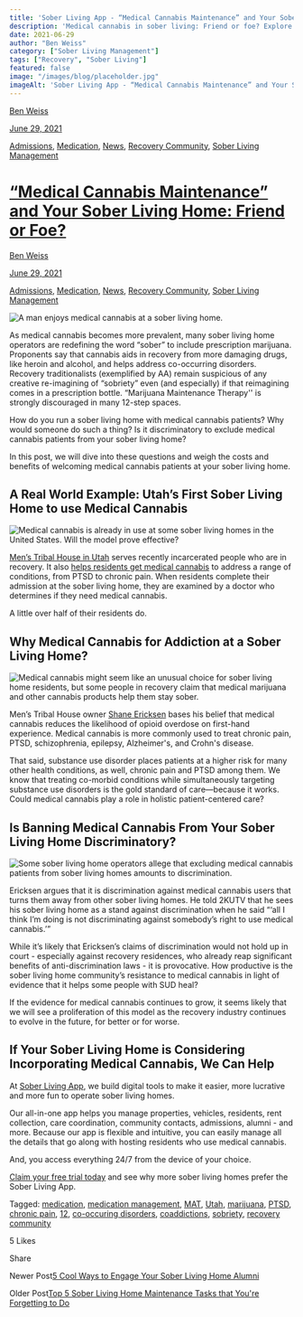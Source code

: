 ```yaml
---
title: 'Sober Living App - “Medical Cannabis Maintenance” and Your Sober Living Home: Friend or Foe?'
description: 'Medical cannabis in sober living: Friend or foe? Explore the debate, pros & cons for recovery homes, and if it aligns with true sobriety. Read more.'
date: 2021-06-29
author: "Ben Weiss"
category: ["Sober Living Management"]
tags: ["Recovery", "Sober Living"]
featured: false
image: "/images/blog/placeholder.jpg"
imageAlt: 'Sober Living App - “Medical Cannabis Maintenance” and Your Sober Living Home: Friend or Foe?'
---
```


[Ben Weiss](../../../../sober-living-app-blog%EF%B9%96author=5a811b27db7926c296af1851.html)

[June 29, 2021](medical-cannabis-maintenance-and-your-sober-living-home-friend-or-foe.html)

[Admissions](https://soberlivingapp.com/sober-living-app-blog/category/Admissions), [Medication](https://soberlivingapp.com/sober-living-app-blog/category/Medication), [News](../../../category/News.html), [Recovery Community](../../../category/Recovery+Community.html), [Sober Living Management](../../../category/Sober+Living+Management.html)

#  [“Medical Cannabis Maintenance” and Your Sober Living Home: Friend or Foe?](medical-cannabis-maintenance-and-your-sober-living-home-friend-or-foe.html)

[Ben Weiss](../../../../sober-living-app-blog%EF%B9%96author=5a811b27db7926c296af1851.html)

[June 29, 2021](medical-cannabis-maintenance-and-your-sober-living-home-friend-or-foe.html)

[Admissions](https://soberlivingapp.com/sober-living-app-blog/category/Admissions), [Medication](https://soberlivingapp.com/sober-living-app-blog/category/Medication), [News](../../../category/News.html), [Recovery Community](../../../category/Recovery+Community.html), [Sober Living Management](../../../category/Sober+Living+Management.html)

![A man enjoys medical cannabis at a sober living home.](/images/blog/medical-cannabis-maintenance-and-your-sober-living-home-friend-or-foe/Screen_Shot_2021-06-29_at_9.25.10_AM.png)

As medical cannabis becomes more prevalent, many sober living home operators are redefining the word “sober” to include prescription marijuana. Proponents say that cannabis aids in recovery from more damaging drugs, like heroin and alcohol, and helps address co-occurring disorders. Recovery traditionalists (exemplified by AA) remain suspicious of any creative re-imagining of “sobriety” even (and especially) if that reimagining comes in a prescription bottle. “Marijuana Maintenance Therapy'' is strongly discouraged in many 12-step spaces.

How do you run a sober living home with medical cannabis patients? Why would someone do such a thing? Is it discriminatory to exclude medical cannabis patients from your sober living home?  

In this post, we will dive into these questions and weigh the costs and benefits of welcoming medical cannabis patients at your sober living home.

## A Real World Example: Utah’s First Sober Living Home to use Medical Cannabis  

![Medical cannabis is already in use at some sober living homes in the United States. Will the model prove effective?](/images/blog/medical-cannabis-maintenance-and-your-sober-living-home-friend-or-foe/Screen_Shot_2021-06-29_at_9.25.19_AM.png)

[Men’s Tribal House in Utah](https://menstribalhouse.org/) serves recently incarcerated people who are in recovery. It also [helps residents get medical cannabis](https://kutv.com/news/addicted-utah/sober-living-home-likely-first-in-utah-to-use-medical-cannabis-to-aid-addiction-recovery) to address a range of conditions, from PTSD to chronic pain. When residents complete their admission at the sober living home, they are examined by a doctor who determines if they need medical cannabis. 

A little over half of their residents do.

## Why Medical Cannabis for Addiction at a Sober Living Home?  

![Medical cannabis might seem like an unusual choice for sober living home residents, but some people in recovery claim that medical marijuana and other cannabis products help them stay sober.](/images/blog/medical-cannabis-maintenance-and-your-sober-living-home-friend-or-foe/Screen_Shot_2021-06-29_at_9.25.27_AM.png)

Men’s Tribal House owner [Shane Ericksen](https://menstribalhouse.org/about/) bases his belief that medical cannabis reduces the likelihood of opioid overdose on first-hand experience. Medical cannabis is more commonly used to treat chronic pain, PTSD, schizophrenia, epilepsy, Alzheimer's, and Crohn's disease. 

That said, substance use disorder places patients at a higher risk for many other health conditions, as well, chronic pain and PTSD among them. We know that treating co-morbid conditions while simultaneously targeting substance use disorders is the gold standard of care—because it works. Could medical cannabis play a role in holistic patient-centered care? 

## Is Banning Medical Cannabis From Your Sober Living Home Discriminatory?

![Some sober living home operators allege that excluding medical cannabis patients from sober living homes amounts to discrimination.](/images/blog/medical-cannabis-maintenance-and-your-sober-living-home-friend-or-foe/Screen_Shot_2021-06-29_at_9.25.35_AM.png)

Ericksen argues that it is discrimination against medical cannabis users that turns them away from other sober living homes. He told 2KUTV that he sees his sober living home as a stand against discrimination when he said “‘all I think I’m doing is not discriminating against somebody’s right to use medical cannabis.’”

While it’s likely that Ericksen’s claims of discrimination would not hold up in court - especially against recovery residences, who already reap significant benefits of anti-discrimination laws - it is provocative. How productive is the sober living home community’s resistance to medical cannabis in light of evidence that it helps some people with SUD heal? 

If the evidence for medical cannabis continues to grow, it seems likely that we will see a proliferation of this model as the recovery industry continues to evolve in the future, for better or for worse. 

## If Your Sober Living Home is Considering Incorporating Medical Cannabis, We Can Help  

At [Sober Living App](../../../../index.html), we build digital tools to make it easier, more lucrative and more fun to operate sober living homes. 

Our all-in-one app helps you manage properties, vehicles, residents, rent collection, care coordination, community contacts, admissions, alumni - and more. Because our app is flexible and intuitive, you can easily manage all the details that go along with hosting residents who use medical cannabis.

And, you access everything 24/7 from the device of your choice. 

[Claim your free trial today](https://behavehealth.com/get-started) and see why more sober living homes prefer the Sober Living App.

Tagged: [medication](https://soberlivingapp.com/sober-living-app-blog/tag/medication), [medication management](https://soberlivingapp.com/sober-living-app-blog/tag/medication+management), [MAT](../../../tag/MAT.html), [Utah](../../../tag/Utah.html), [marijuana](https://soberlivingapp.com/sober-living-app-blog/tag/marijuana), [PTSD](https://soberlivingapp.com/sober-living-app-blog/tag/PTSD), [chronic pain](https://soberlivingapp.com/sober-living-app-blog/tag/chronic+pain), [12](https://soberlivingapp.com/sober-living-app-blog/tag/12), [co-occuring disorders](../../../tag/co-occuring+disorders.html), [coaddictions](https://soberlivingapp.com/sober-living-app-blog/tag/coaddictions), [sobriety](https://soberlivingapp.com/sober-living-app-blog/tag/sobriety), [recovery community](../../../tag/recovery+community.html)

5 Likes

Share

Newer Post[5 Cool Ways to Engage Your Sober Living Home Alumni](https://soberlivingapp.com/sober-living-app-blog/2021/7/15/5-cool-ways-to-engage-your-sober-living-home-alumni)

Older Post[Top 5 Sober Living Home Maintenance Tasks that You're Forgetting to Do](https://soberlivingapp.com/sober-living-app-blog/2021/6/13/top-5-sober-living-home-maintenance-tasks-that-youre-forgetting-to-do)